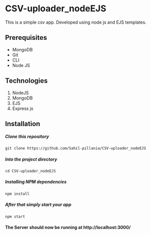 # CSV-uploader_nodeEJS
This is a simple csv app. Developed using node js and EJS templates.

## Prerequisites
- MongoDB
- Git
- CLI
- Node JS


## Technologies
1.  NodeJS
2.  MongoDB
3.  EJS
4.  Express js



## Installation

##### Clone this repository

`git clone https://github.com/Sahil-pillania/CSV-uploader_nodeEJS`

##### Into the project directory

`cd CSV-uploader_nodeEJS`

##### Installing NPM dependencies

`npm install`

##### After that simply start your app

`npm start`

#### The Server should now be running at http://localhost:3000/
